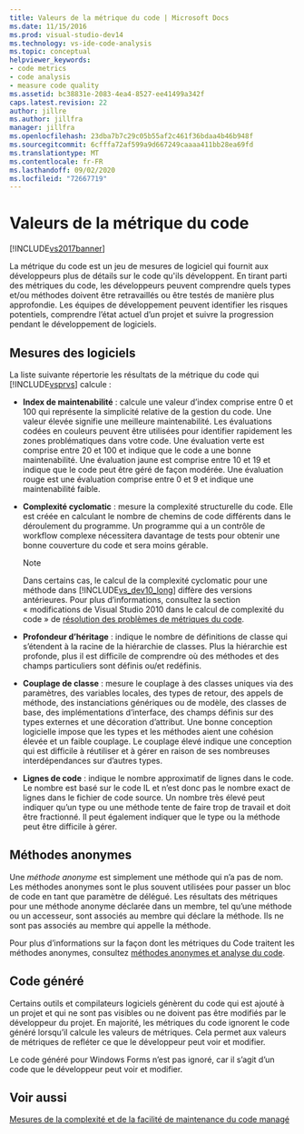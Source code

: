 ```yaml
---
title: Valeurs de la métrique du code | Microsoft Docs
ms.date: 11/15/2016
ms.prod: visual-studio-dev14
ms.technology: vs-ide-code-analysis
ms.topic: conceptual
helpviewer_keywords:
- code metrics
- code analysis
- measure code quality
ms.assetid: bc38831e-2083-4ea4-8527-ee41499a342f
caps.latest.revision: 22
author: jillre
ms.author: jillfra
manager: jillfra
ms.openlocfilehash: 23dba7b7c29c05b55af2c461f36bdaa4b46b948f
ms.sourcegitcommit: 6cfffa72af599a9d667249caaaa411bb28ea69fd
ms.translationtype: MT
ms.contentlocale: fr-FR
ms.lasthandoff: 09/02/2020
ms.locfileid: "72667719"
---
```

# <a name="code-metrics-values"></a>Valeurs de la métrique du code
[!INCLUDE[vs2017banner](../includes/vs2017banner.md)]

La métrique du code est un jeu de mesures de logiciel qui fournit aux développeurs plus de détails sur le code qu'ils développent. En tirant parti des métriques du code, les développeurs peuvent comprendre quels types et/ou méthodes doivent être retravaillés ou être testés de manière plus approfondie. Les équipes de développement peuvent identifier les risques potentiels, comprendre l’état actuel d’un projet et suivre la progression pendant le développement de logiciels.

## <a name="software-measurements"></a>Mesures des logiciels
 La liste suivante répertorie les résultats de la métrique du code qui [!INCLUDE[vsprvs](../includes/vsprvs-md.md)] calcule :

- **Index de maintenabilité** : calcule une valeur d’index comprise entre 0 et 100 qui représente la simplicité relative de la gestion du code. Une valeur élevée signifie une meilleure maintenabilité. Les évaluations codées en couleurs peuvent être utilisées pour identifier rapidement les zones problématiques dans votre code. Une évaluation verte est comprise entre 20 et 100 et indique que le code a une bonne maintenabilité. Une évaluation jaune est comprise entre 10 et 19 et indique que le code peut être géré de façon modérée. Une évaluation rouge est une évaluation comprise entre 0 et 9 et indique une maintenabilité faible.

- **Complexité cyclomatic** : mesure la complexité structurelle du code. Elle est créée en calculant le nombre de chemins de code différents dans le déroulement du programme. Un programme qui a un contrôle de workflow complexe nécessitera davantage de tests pour obtenir une bonne couverture du code et sera moins gérable.

    > [!NOTE]
    > Dans certains cas, le calcul de la complexité cyclomatic pour une méthode dans [!INCLUDE[vs_dev10_long](../includes/vs-dev10-long-md.md)] diffère des versions antérieures. Pour plus d’informations, consultez la section « modifications de Visual Studio 2010 dans le calcul de complexité du code » de [résolution des problèmes de métriques du code](../code-quality/troubleshooting-code-metrics-issues.md).

- **Profondeur d’héritage** : indique le nombre de définitions de classe qui s’étendent à la racine de la hiérarchie de classes. Plus la hiérarchie est profonde, plus il est difficile de comprendre où des méthodes et des champs particuliers sont définis ou/et redéfinis.

- **Couplage de classe** : mesure le couplage à des classes uniques via des paramètres, des variables locales, des types de retour, des appels de méthode, des instanciations génériques ou de modèle, des classes de base, des implémentations d’interface, des champs définis sur des types externes et une décoration d’attribut. Une bonne conception logicielle impose que les types et les méthodes aient une cohésion élevée et un faible couplage. Le couplage élevé indique une conception qui est difficile à réutiliser et à gérer en raison de ses nombreuses interdépendances sur d’autres types.

- **Lignes de code** : indique le nombre approximatif de lignes dans le code. Le nombre est basé sur le code IL et n’est donc pas le nombre exact de lignes dans le fichier de code source. Un nombre très élevé peut indiquer qu’un type ou une méthode tente de faire trop de travail et doit être fractionné. Il peut également indiquer que le type ou la méthode peut être difficile à gérer.

## <a name="anonymous-methods"></a>Méthodes anonymes
 Une *méthode anonyme* est simplement une méthode qui n’a pas de nom. Les méthodes anonymes sont le plus souvent utilisées pour passer un bloc de code en tant que paramètre de délégué. Les résultats des métriques pour une méthode anonyme déclarée dans un membre, tel qu’une méthode ou un accesseur, sont associés au membre qui déclare la méthode. Ils ne sont pas associés au membre qui appelle la méthode.

 Pour plus d’informations sur la façon dont les métriques du Code traitent les méthodes anonymes, consultez [méthodes anonymes et analyse du code](../code-quality/anonymous-methods-and-code-analysis.md).

## <a name="generated-code"></a>Code généré
 Certains outils et compilateurs logiciels génèrent du code qui est ajouté à un projet et qui ne sont pas visibles ou ne doivent pas être modifiés par le développeur du projet. En majorité, les métriques du code ignorent le code généré lorsqu’il calcule les valeurs de métriques. Cela permet aux valeurs de métriques de refléter ce que le développeur peut voir et modifier.

 Le code généré pour Windows Forms n’est pas ignoré, car il s’agit d’un code que le développeur peut voir et modifier.

## <a name="see-also"></a>Voir aussi
 [Mesures de la complexité et de la facilité de maintenance du code managé](../code-quality/measuring-complexity-and-maintainability-of-managed-code.md)
